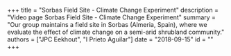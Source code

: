 +++
title = "Sorbas Field Site - Climate Change Experiment"
description = "Video page Sorbas Field Site - Climate Change Experiment"
summary = "Our group maintains a field site in Sorbas (Almeria, Spain), where we evaluate the effect of climate change on a semi-arid shrubland community."
authors = ["JPC Eekhout", "I Prieto Aguilar"]
date = "2018-09-15"
id = ""
+++

